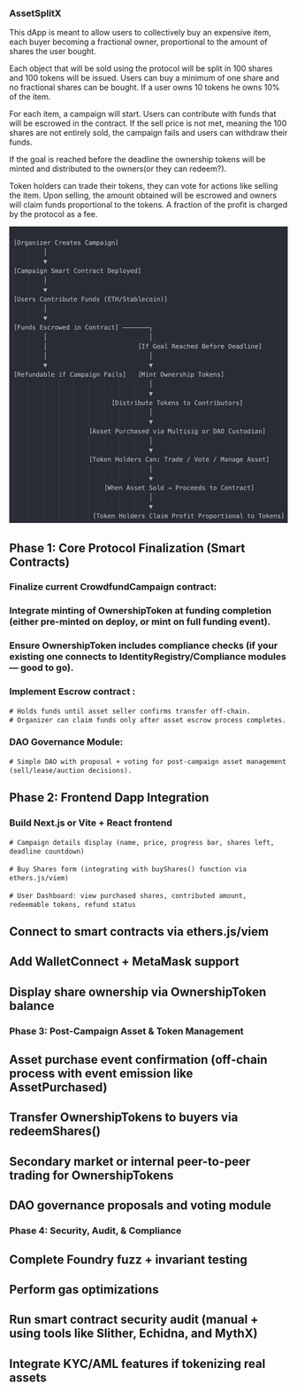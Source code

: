 ### AssetSplitX

This dApp is meant to allow users to collectively buy an expensive item, each buyer becoming a fractional owner, proportional to the 
amount of shares the user bought. 

Each object that will be sold using the protocol will be split in 100 shares and 100 tokens will be issued. Users can buy a minimum of one
share and no fractional shares can be bought. If a user owns 10 tokens he owns 10% of the item.

For each item, a campaign will start. Users can contribute with funds that will be escrowed in the contract. If the sell price is not met,
meaning the 100 shares are not entirely sold, the campaign fails and users can withdraw their funds. 

If the goal is reached before the deadline the ownership tokens will be minted and distributed to the owners(or they can redeem?).

Token holders can trade their tokens, they can vote for actions like selling the item. Upon selling, the amount obtained will be escrowed and owners will claim funds proportional to the tokens. A fraction of the profit is charged by the protocol as a fee.


![alt text](image.png)

## Phase 1: Core Protocol Finalization (Smart Contracts)

### Finalize current CrowdfundCampaign contract:

### Integrate minting of OwnershipToken at funding completion (either pre-minted on deploy, or mint on full funding event).

### Ensure OwnershipToken includes compliance checks (if your existing one connects to IdentityRegistry/Compliance modules — good to go).

### Implement Escrow contract :
    # Holds funds until asset seller confirms transfer off-chain.
    # Organizer can claim funds only after asset escrow process completes.

### DAO Governance Module:

    # Simple DAO with proposal + voting for post-campaign asset management (sell/lease/auction decisions).

## Phase 2: Frontend Dapp Integration

### Build Next.js or Vite + React frontend

    # Campaign details display (name, price, progress bar, shares left, deadline countdown)

    # Buy Shares form (integrating with buyShares() function via ethers.js/viem)

    # User Dashboard: view purchased shares, contributed amount, redeemable tokens, refund status

## Connect to smart contracts via ethers.js/viem

## Add WalletConnect + MetaMask support

## Display share ownership via OwnershipToken balance

### Phase 3: Post-Campaign Asset & Token Management

## Asset purchase event confirmation (off-chain process with event emission like AssetPurchased)

## Transfer OwnershipTokens to buyers via redeemShares()

## Secondary market or internal peer-to-peer trading for OwnershipTokens

## DAO governance proposals and voting module

### Phase 4: Security, Audit, & Compliance

## Complete Foundry fuzz + invariant testing
## Perform gas optimizations
## Run smart contract security audit (manual + using tools like Slither, Echidna, and MythX)
## Integrate KYC/AML features if tokenizing real assets

